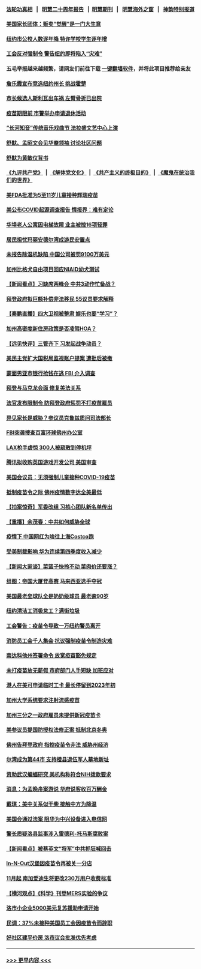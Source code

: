 #### [法轮功真相](https://github.com/gfw-breaker/truth/blob/master/README.md?t=0) &nbsp;&nbsp;|&nbsp;&nbsp; [明慧二十周年报告](https://github.com/gfw-breaker/mh-reports/blob/master/README.md?t=0) &nbsp;&nbsp;|&nbsp;&nbsp;[明慧期刊](https://github.com/gfw-breaker/mh-qikan) &nbsp;&nbsp;|&nbsp;&nbsp; [明慧海外之窗](https://github.com/gfw-breaker/mh-news/blob/master/README.md?t=0) &nbsp;&nbsp;|&nbsp;&nbsp; [神韵特别报道](https://github.com/gfw-breaker/mh-news/blob/master/shenyun.md?t=0)
#### [美国家长团体：贩卖“觉醒”是一门大生意](../pages/nsc412/n13340222.md?t=10301350) 
#### [纽约市公校人数逐年降  特许学校学生逐年增](../pages/nsc412/n13340237.md?t=10301350) 
#### [工会反对强制令 警告纽约即将陷入“灾难”](../pages/nsc412/n13340232.md?t=10301350) 
#### 五毛举报越来越频繁，请网友们前往下载 [一键翻墙软件](https://github.com/gfw-breaker/ssr-accounts)，并将此项目推荐给亲友
#### [詹乐霞宣布竞选纽约州长 挑战霍楚](../pages/nsc412/n13340348.md?t=10301350) 
#### [市长候选人斯利瓦出车祸 左臂骨折已出院](../pages/nsc412/n13340346.md?t=10301350) 
#### [疫苗期限前 市警举办申请退休活动](../pages/nsc412/n13340229.md?t=10301350) 
#### [“长河知音”传统音乐戏曲节  法拉盛文艺中心上演](../pages/nsc412/n13340242.md?t=10301350) 
#### [舒默、孟昭文会见华裔领袖 讨论社区问题](../pages/nsc412/n13340351.md?t=10301350) 
#### [舒默为黄敏仪背书](../pages/nsc412/n13340356.md?t=10301350) 
#### [《九评共产党》](https://github.com/begood0513/9ping.md/blob/master/README.md) &nbsp;|&nbsp; [《解体党文化》](../../../../jtdwh.md/blob/master/README.md)  &nbsp;|&nbsp; [《共产主义的终极目的》](../../../../gczydzjmd.md/blob/master/README.md) &nbsp;|&nbsp; [《魔鬼在统治我们的世界》](../../../../mgztzwmdsj.md/blob/master/README.md) 
#### [美FDA批准为5至11岁儿童接种辉瑞疫苗](../pages/nsc412/n13340067.md?t=10301350) 
#### [美公布COVID起源调查报告 情报界：难有定论](../pages/nsc412/n13340039.md?t=10301350) 
#### [华埠老人公寓因电梯故障 业主被控16项轻罪](../pages/nsc412/n13340188.md?t=10301350) 
#### [居民担忧玛丽安德尔湾成游民安置点](../pages/nsc412/n13340166.md?t=10301350) 
#### [未报告除湿机缺陷 中国公司被罚9100万美元](../pages/nsc412/n13339963.md?t=10301350) 
#### [加州比格犬自由项目回应NIAID幼犬测试](../pages/nsc412/n13340144.md?t=10301350) 
#### [【新闻看点】习缺席两峰会 中共3动作忙备战？](../pages/nsc412/n13339932.md?t=10301350) 
#### [拜登政府拟巨额补偿非法移民 55议员要求解释](../pages/nsc412/n13339787.md?t=10301350) 
#### [【秦鹏直播】四大卫视被整肃 娱乐也要“学习”？](../pages/nsc412/n13339957.md?t=10301350) 
#### [加州高密度新住房政策是否凌驾HOA？](../pages/nsc412/n13340026.md?t=10301350) 
#### [【远见快评】三管齐下 习发起战争动员？](../pages/nsc412/n13339955.md?t=10301350) 
#### [美民主党扩大国税局监视账户提案 遭批后被撤](../pages/nsc412/n13339953.md?t=10301350) 
#### [蒙面男亚市银行抢钱在逃 FBI 介入调查](../pages/nsc412/n13339901.md?t=10301350) 
#### [拜登与马克龙会面 修复美法关系](../pages/nsc412/n13339732.md?t=10301350) 
#### [法官发布限制令 防拜登政府惩罚不打疫苗雇员](../pages/nsc412/n13339404.md?t=10301350) 
#### [异见家长是威胁？参议员克鲁兹质问司法部长](../pages/nsc412/n13339765.md?t=10301350) 
#### [FBI突袭搜查百富环球佛州办公室](../pages/nsc412/n13339687.md?t=10301350) 
#### [LAX枪手虚惊 300人被疏散到停机坪](../pages/nsc412/n13339706.md?t=10301350) 
#### [腾讯拟收购英国游戏开发公司 美国审查](../pages/nsc412/n13339614.md?t=10301350) 
#### [美国会议员：无须强制儿童接种COVID-19疫苗](../pages/nsc412/n13339629.md?t=10301350) 
#### [抵制疫苗令之际 佛州疫情数字达全美最低](../pages/nsc412/n13339499.md?t=10301350) 
#### [【拍案惊奇】军委改组 习核心团队新名单传出](../pages/nsc412/n13339171.md?t=10301350) 
#### [【重播】余茂春：中共如何威胁全球](../pages/nsc412/n13332516.md?t=10301350) 
#### [疫情下 中国网红为啥往上海Costco跑](../pages/nsc412/n13338913.md?t=10301350) 
#### [受美制裁影响 华为连续第四季度收入减少](../pages/nsc412/n13339157.md?t=10301350) 
#### [【新闻大家谈】菜篮子快拎不动 菜肉价还要涨？](../pages/nsc412/n13338881.md?t=10301350) 
#### [组图：帝国大厦登高赛 马来西亚选手夺冠](../pages/nsc412/n13335926.md?t=10301350) 
#### [美国最老垒球队全是奶奶级球员 最老逾90岁](../pages/nsc412/n13338084.md?t=10301350) 
#### [纽约清洁工消极怠工？满街垃圾](../pages/nsc412/n13337926.md?t=10301350) 
#### [工会警告：疫苗令导致一万纽约警员离开](../pages/nsc412/n13337923.md?t=10301350) 
#### [消防员工会千人集会 抗议强制疫苗令制造灾难](../pages/nsc412/n13337936.md?t=10301350) 
#### [南达科他州签署命令 放宽疫苗豁免规定](../pages/nsc412/n13338183.md?t=10301350) 
#### [未打疫苗放无薪假  市府部门人手短缺  加班应对](../pages/nsc412/n13337932.md?t=10301350) 
#### [港人在美可申请临时工卡  最长停留到2023年初](../pages/nsc412/n13338087.md?t=10301350) 
#### [加州大学系统要求注射流感疫苗](../pages/nsc412/n13338177.md?t=10301350) 
#### [加州三分之一政府雇员未提供新冠疫苗卡](../pages/nsc412/n13338156.md?t=10301350) 
#### [美参议员提国防授权法修正案 抵制北京冬奥](../pages/nsc412/n13337778.md?t=10301350) 
#### [佛州告拜登政府 指控疫苗令非法 威胁州经济](../pages/nsc412/n13337344.md?t=10301350) 
#### [尔湾成为第44市 支持橙县退伍军人墓地新址](../pages/nsc412/n13337775.md?t=10301350) 
#### [资助武汉蝙蝠研究 美机构称符合NIH拨款要求](../pages/nsc412/n13337555.md?t=10301350) 
#### [消息：为孟晚舟案游说 华府说客收百万酬金](../pages/nsc412/n13337530.md?t=10301350) 
#### [戴琪：美中关系似干柴 接触中方为降温](../pages/nsc412/n13337453.md?t=10301350) 
#### [美国会通过法案 阻华为中兴设备进入电信网](../pages/nsc412/n13337363.md?t=10301350) 
#### [警长质疑洛县监事涉入雷德利-托马斯腐败案](../pages/nsc412/n13337503.md?t=10301350) 
#### [【新闻看点】被蔡英文“将军”中共抓狂喊回击](../pages/nsc412/n13336835.md?t=10301350) 
#### [In-N-Out汉堡因疫苗令再被关一分店](../pages/nsc412/n13337454.md?t=10301350) 
#### [11月起 南加爱迪生将更改230万用户收费标准](../pages/nsc412/n13337402.md?t=10301350) 
#### [【横河观点】《科学》刊登MERS实验的争议](../pages/nsc412/n13337234.md?t=10301350) 
#### [洛市小企业5000美元复苏援助申请开始](../pages/nsc412/n13337378.md?t=10301350) 
#### [民调：37%未接种美国员工会因疫苗令而辞职](../pages/nsc412/n13337219.md?t=10301350) 
#### [好社区建平价房 洛市议会批准优先考虑](../pages/nsc412/n13337279.md?t=10301350) 

----
#### [ >>> 更早内容 <<< ](../indexes/nsc412-earlier.md)
